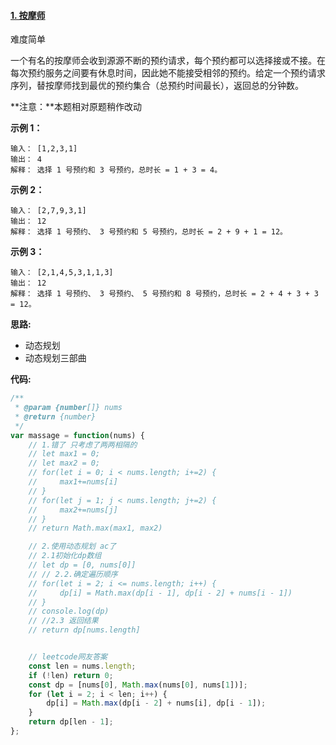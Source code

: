 #### [1. 按摩师](https://leetcode-cn.com/problems/the-masseuse-lcci/)

难度简单

一个有名的按摩师会收到源源不断的预约请求，每个预约都可以选择接或不接。在每次预约服务之间要有休息时间，因此她不能接受相邻的预约。给定一个预约请求序列，替按摩师找到最优的预约集合（总预约时间最长），返回总的分钟数。

**注意：**本题相对原题稍作改动

 

**示例 1：**

```
输入： [1,2,3,1]
输出： 4
解释： 选择 1 号预约和 3 号预约，总时长 = 1 + 3 = 4。
```

**示例 2：**

```
输入： [2,7,9,3,1]
输出： 12
解释： 选择 1 号预约、 3 号预约和 5 号预约，总时长 = 2 + 9 + 1 = 12。
```

**示例 3：**

```
输入： [2,1,4,5,3,1,1,3]
输出： 12
解释： 选择 1 号预约、 3 号预约、 5 号预约和 8 号预约，总时长 = 2 + 4 + 3 + 3 = 12。
```

**思路:**

+ 动态规划
+ 动态规划三部曲

**代码:**

```js
/**
 * @param {number[]} nums
 * @return {number}
 */
var massage = function(nums) {
    // 1.错了 只考虑了两两相隔的
    // let max1 = 0;
    // let max2 = 0;
    // for(let i = 0; i < nums.length; i+=2) {
    //     max1+=nums[i]
    // }
    // for(let j = 1; j < nums.length; j+=2) {
    //     max2+=nums[j]
    // }
    // return Math.max(max1, max2)

    // 2.使用动态规划 ac了
    // 2.1初始化dp数组
    // let dp = [0, nums[0]]
    // // 2.2.确定遍历顺序
    // for(let i = 2; i <= nums.length; i++) {
    //     dp[i] = Math.max(dp[i - 1], dp[i - 2] + nums[i - 1])
    // }
    // console.log(dp)
    // //2.3 返回结果
    // return dp[nums.length]


    // leetcode网友答案
    const len = nums.length;
    if (!len) return 0;
    const dp = [nums[0], Math.max(nums[0], nums[1])];
    for (let i = 2; i < len; i++) {
        dp[i] = Math.max(dp[i - 2] + nums[i], dp[i - 1]);
    }
    return dp[len - 1];
};
```

